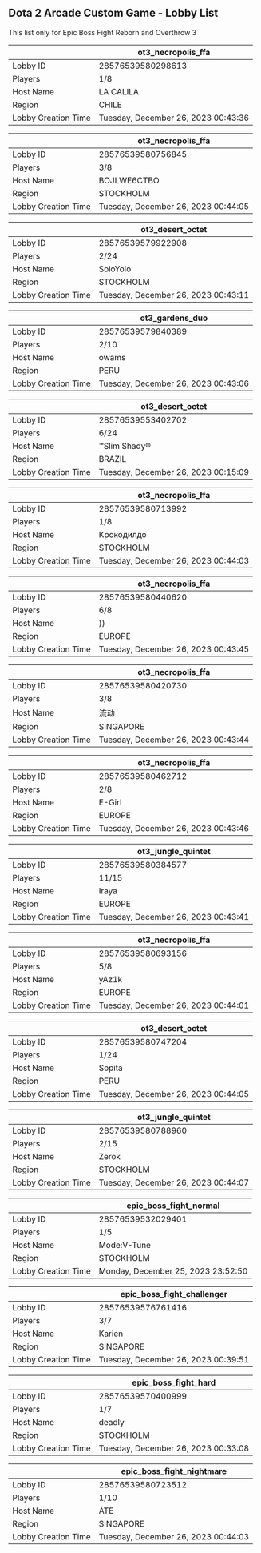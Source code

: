 ## Dota 2 Arcade Custom Game - Lobby List

This list only for Epic Boss Fight Reborn and Overthrow 3

|  | ot3_necropolis_ffa |
| ------ | ------ |
| Lobby ID | 28576539580298613 |
| Players | 1/8 |
| Host Name | LA CALILA |
| Region | CHILE |
| Lobby Creation Time | Tuesday, December 26, 2023 00:43:36 |


|  | ot3_necropolis_ffa |
| ------ | ------ |
| Lobby ID | 28576539580756845 |
| Players | 3/8 |
| Host Name | BOJLWE6CТВО |
| Region | STOCKHOLM |
| Lobby Creation Time | Tuesday, December 26, 2023 00:44:05 |


|  | ot3_desert_octet |
| ------ | ------ |
| Lobby ID | 28576539579922908 |
| Players | 2/24 |
| Host Name | SoloYolo |
| Region | STOCKHOLM |
| Lobby Creation Time | Tuesday, December 26, 2023 00:43:11 |


|  | ot3_gardens_duo |
| ------ | ------ |
| Lobby ID | 28576539579840389 |
| Players | 2/10 |
| Host Name | owams |
| Region | PERU |
| Lobby Creation Time | Tuesday, December 26, 2023 00:43:06 |


|  | ot3_desert_octet |
| ------ | ------ |
| Lobby ID | 28576539553402702 |
| Players | 6/24 |
| Host Name | ™Slim Shady® |
| Region | BRAZIL |
| Lobby Creation Time | Tuesday, December 26, 2023 00:15:09 |


|  | ot3_necropolis_ffa |
| ------ | ------ |
| Lobby ID | 28576539580713992 |
| Players | 1/8 |
| Host Name | Крокодилдо |
| Region | STOCKHOLM |
| Lobby Creation Time | Tuesday, December 26, 2023 00:44:03 |


|  | ot3_necropolis_ffa |
| ------ | ------ |
| Lobby ID | 28576539580440620 |
| Players | 6/8 |
| Host Name | )) |
| Region | EUROPE |
| Lobby Creation Time | Tuesday, December 26, 2023 00:43:45 |


|  | ot3_necropolis_ffa |
| ------ | ------ |
| Lobby ID | 28576539580420730 |
| Players | 3/8 |
| Host Name | 流动 |
| Region | SINGAPORE |
| Lobby Creation Time | Tuesday, December 26, 2023 00:43:44 |


|  | ot3_necropolis_ffa |
| ------ | ------ |
| Lobby ID | 28576539580462712 |
| Players | 2/8 |
| Host Name | E-Girl |
| Region | EUROPE |
| Lobby Creation Time | Tuesday, December 26, 2023 00:43:46 |


|  | ot3_jungle_quintet |
| ------ | ------ |
| Lobby ID | 28576539580384577 |
| Players | 11/15 |
| Host Name | Iraya |
| Region | EUROPE |
| Lobby Creation Time | Tuesday, December 26, 2023 00:43:41 |


|  | ot3_necropolis_ffa |
| ------ | ------ |
| Lobby ID | 28576539580693156 |
| Players | 5/8 |
| Host Name | yAz1k |
| Region | EUROPE |
| Lobby Creation Time | Tuesday, December 26, 2023 00:44:01 |


|  | ot3_desert_octet |
| ------ | ------ |
| Lobby ID | 28576539580747204 |
| Players | 1/24 |
| Host Name | Sopita |
| Region | PERU |
| Lobby Creation Time | Tuesday, December 26, 2023 00:44:05 |


|  | ot3_jungle_quintet |
| ------ | ------ |
| Lobby ID | 28576539580788960 |
| Players | 2/15 |
| Host Name | Zerok |
| Region | STOCKHOLM |
| Lobby Creation Time | Tuesday, December 26, 2023 00:44:07 |


|  | epic_boss_fight_normal |
| ------ | ------ |
| Lobby ID | 28576539532029401 |
| Players | 1/5 |
| Host Name | Mode:V-Tune |
| Region | STOCKHOLM |
| Lobby Creation Time | Monday, December 25, 2023 23:52:50 |


|  | epic_boss_fight_challenger |
| ------ | ------ |
| Lobby ID | 28576539576761416 |
| Players | 3/7 |
| Host Name | Karien |
| Region | SINGAPORE |
| Lobby Creation Time | Tuesday, December 26, 2023 00:39:51 |


|  | epic_boss_fight_hard |
| ------ | ------ |
| Lobby ID | 28576539570400999 |
| Players | 1/7 |
| Host Name | deadly |
| Region | STOCKHOLM |
| Lobby Creation Time | Tuesday, December 26, 2023 00:33:08 |


|  | epic_boss_fight_nightmare |
| ------ | ------ |
| Lobby ID | 28576539580723512 |
| Players | 1/10 |
| Host Name | ATE |
| Region | SINGAPORE |
| Lobby Creation Time | Tuesday, December 26, 2023 00:44:03 |


